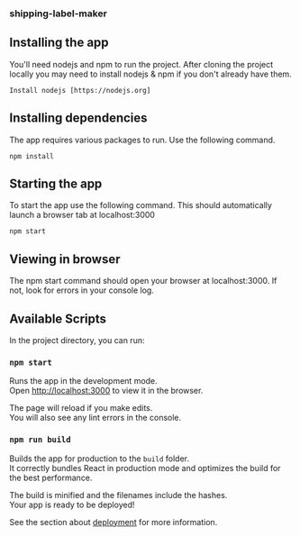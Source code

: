 ### shipping-label-maker

## Installing the app

You'll need nodejs and npm to run the project.
After cloning the project locally you may need to install nodejs & npm if you don't already have them.

	Install nodejs [https://nodejs.org]

## Installing dependencies

The app requires various packages to run. Use the following command.

	npm install

## Starting the app

To start the app use the following command. This should automatically launch a browser tab at localhost:3000

	npm start

## Viewing in browser

The npm start command should open your browser at localhost:3000.
If not, look for errors in your console log.

## Available Scripts

In the project directory, you can run:

### `npm start`

Runs the app in the development mode.<br>
Open [http://localhost:3000](http://localhost:3000) to view it in the browser.

The page will reload if you make edits.<br>
You will also see any lint errors in the console.

### `npm run build`

Builds the app for production to the `build` folder.<br>
It correctly bundles React in production mode and optimizes the build for the best performance.

The build is minified and the filenames include the hashes.<br>
Your app is ready to be deployed!

See the section about [deployment](https://facebook.github.io/create-react-app/docs/deployment) for more information.